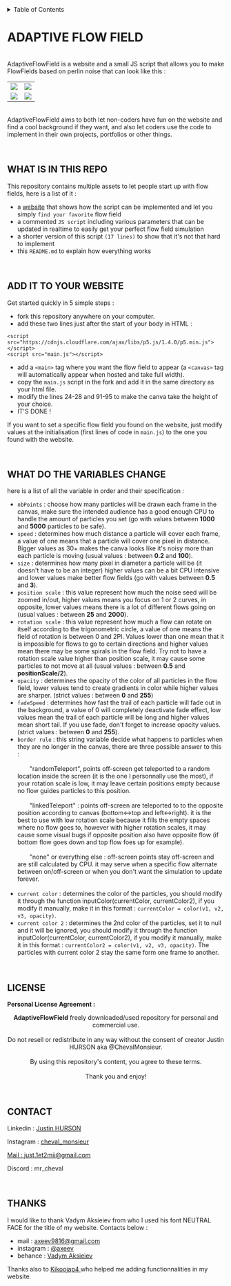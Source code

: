 <details>
  <summary>Table of Contents</summary>
  <ol>
    <li><a href="#adaptive-flow-field">adaptive flow field</a></li>
    <li><a href="#what-is-in-this-repo">What is in this repo</a></li>
    <li><a href="#add-it-to-your-website">Add it to your website</a></li>
    <li><a href="#what-do-the-variables-change">What do the variables change</a></li>
    <li><a href="#license">License</a></li>
    <li><a href="#contact">Contact</a></li>
    <li><a href="#thanks">Thanks</a></li>    
  </ol>
</details>

# ADAPTIVE FLOW FIELD

<br> AdaptiveFlowField is a website and a small JS script that allows you to make FlowFields based on perlin noise that can look like this :

<table>
  <tr>
    <td><img src="images/resultat1.png"></td>
    <td><img src="images/resultat2.png"></td>
  </tr>
  <tr>
    <td><img src="images/resultat3.png"></td>
    <td><img src="images/resultat4.png"></td>
  </tr>
</table>  

<br> AdaptiveFlowField aims to both let non-coders have fun on the website and find a cool background if they want, and also let coders use the code to implement in their own projects, portfolios or other things.

<br>

## WHAT IS IN THIS REPO

This repository contains multiple assets to let people start up with flow fields, here is a list of it :
- a <a href="https://adaptive-flow-field.lx-xl.fr">website</a> that shows how the script can be implemented and let you simply ``find your favorite`` flow field
- a commented ``JS script`` including various parameters that can be updated in realtime to easily get your perfect flow field simulation 
- a shorter version of this script ``(17 lines)`` to show that it's not that hard to implement
- this ``README.md`` to explain how everything works

<br>

## ADD IT TO YOUR WEBSITE

Get started quickly in 5 simple steps :
- fork this repository anywhere on your computer.
- add these two lines just after the start of your body in HTML :
````
<script src="https://cdnjs.cloudflare.com/ajax/libs/p5.js/1.4.0/p5.min.js"></script>
<script src="main.js"></script>
````
- add a ``<main>`` tag where you want the flow field to appear (a ``<canvas>`` tag will automatically appear when hosted and take full width).
- copy the ``main.js`` script in the fork and add it in the same directory as your html file.
- modify the lines 24-28 and 91-95 to make the canva take the height of your choice.
- IT'S DONE !

If you want to set a specific flow field you found on the website, just modify values at the initialisation (first lines of code in ``main.js``) to the one you found with the website.

<br>

## WHAT DO THE VARIABLES CHANGE

here is a list of all the variable in order and their specification :
- ``nbPoints`` : choose how many particles will be drawn each frame in the canvas, make sure the intended audience has a good enough CPU to handle the amount of particles you set (go with values between <b>1000</b> and <b>5000</b> particles to be safe).
- ``speed`` : determines how much distance a particle will cover each frame, a value of one means that a particle will cover one pixel in distance. Bigger values as 30+ makes the canva looks like it's noisy more than each particle is moving (usual values : between <b>0.2</b> and <b>100</b>).
- ``size`` : determines how many pixel in diameter a particle will be (it doesn't have to be an integer) higher values can be a bit CPU intensive and lower values make better flow fields (go with values between <b>0.5</b> and <b>3</b>).
- ``position scale`` : this value represent how much the noise seed will be zoomed in/out, higher values means you focus on 1 or 2 curves, in opposite, lower values means there is a lot of different flows going on (usual values : between <b>25</b> and <b> 2000</b>).
- ``rotation scale`` : this value represent how much a flow can rotate on itself according to the trigonometric circle, a value of one means the field of rotation is between 0 and 2PI. Values lower than one mean that it is impossible for flows to go to certain directions and higher values mean there may be some spirals in the flow field. Try not to have a rotation scale value higher than position scale, it may cause some particles to not move at all (usual values : between <b>0.5</b> and <b>positionScale/2</b>).
- ``opacity`` : determines the opacity of the color of all particles in the flow field, lower values tend to create gradients in color while higher values are sharper. (strict values : between <b>0</b> and <b>255</b>)
- ``fadeSpeed`` : determines how fast the trail of each particle will fade out in the background, a value of 0 will completely deactivate fade effect, low values mean the trail of each particle will be long and higher values mean short tail. If you use fade, don't forget to increase opacity values. (strict values : between <b>0</b> and <b>255</b>).
- ``border rule`` : this string variable decide what happens to particles when they are no longer in the canvas, there are three possible answer to this :
  <br><br> &emsp;&emsp;"randomTeleport", points off-screen get teleported to a random location inside the screen (it is the one I personnally use the most), if your rotation scale is low, it may leave certain positions empty because no flow guides particles to this position.
  <br><br> &emsp;&emsp;"linkedTeleport" : points off-screen are teleported to to the opposite position according to canvas (bottom<->top and left<->right). it is the best to use with low rotation scale because it fills the empty spaces where no flow goes to, however with higher rotation scales, it may cause some visual bugs if opposite position also have opposite flow (if bottom flow goes down and top flow foes up for example).
  <br><br> &emsp;&emsp;"none" or everything else : off-screen points stay off-screen and are still calculated by CPU. it may serve when a specific flow alternate between on/off-screen or when you don't want the simulation to update forever. <br><br>
- ``current color`` : determines the color of the particles, you should modify it through the function inputColor(currentColor, currentColor2), if you modify it manually, make it in this format : ``currentColor = color(v1, v2, v3, opacity)``.
- ``current color 2`` : determines the 2nd color of the particles, set it to null and it will be ignored, you should modify it through the function inputColor(currentColor, currentColor2), if you modify it manually, make it in this format : ``currentColor2 = color(v1, v2, v3, opacity)``. The particles with current color 2 stay the same form one frame to another.

<br>

## LICENSE

<b> Personal License Agreement :</b>

<p align="center" >
  <b>AdaptiveFlowField</b> freely downloaded/used repository for personal and commercial use.
  <br> <br> Do not resell or redistribute in any way without the consent of creator Justin HURSON aka @ChevalMonsieur. 
  <br> <br> By using this repository's content, you agree to these terms.
  <br> <br> Thank you and enjoy!
</p>

<br>

## CONTACT

Linkedin : <a href="https://www.linkedin.com/in/justin-hurson-0794b1253/"> Justin HURSON </a>

Instagram : <a href="https://www.instagram.com/cheval_monsieur/"> cheval_monsieur

Mail : <a href="mailto:just.1et2mii@gmail.com"> just.1et2mii@gmail.com </a>

Discord : mr_cheval

<br>

## THANKS

I would like to thank Vadym Aksieiev from who I used his font NEUTRAL FACE for the title of my website. Contacts below : 
- mail : <a href="mailto:axeev9816@gmail.com"> axeev9816@gmail.com </a>
- instagram : <a href="https://www.instagram.com/axeev/"> @axeev </a>
- behance : <a href="https://www.behance.net/vadymaxeev"> Vadym Aksieiev </a>

Thanks also to <a href="https://github.com/Kikoojap4"> Kikoojap4 </a> who helped me adding functionnalities in my website.
